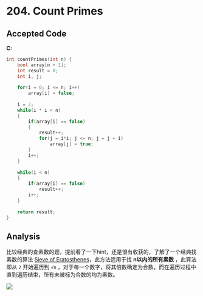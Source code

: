 # 204. Count Primes

## Accepted Code

**C:**

```c
int countPrimes(int n) {
    bool array[n + 1];
    int result = 0;
    int i, j;
    
    for(i = 0; i <= n; i++)
        array[i] = false;
    
    i = 2;
    while(i * i < n)
    {
        if(array[i] == false)
        {
            result++;
            for(j = i*i; j <= n; j = j + i)
                array[j] = true;
        }
        i++;
    }
    
    while(i < n)
    {
        if(array[i] == false)
            result++;
        i++;
    }
    
    return result;
}
```

## Analysis

比较经典的查素数的题，提前看了一下hint，还是很有收获的，了解了一个经典找素数的算法 [Sieve of Eratosthenes](http://en.wikipedia.org/wiki/Sieve_of_Eratosthenes)，此方法适用于找 **n以内的所有素数** ，此算法即从 `2` 开始遍历到 `√n` ，对于每一个数字，将其倍数确定为合数，而在遍历过程中直到遍历结束，所有未被标为合数的均为素数。

![](https://leetcode.com/static/images/solutions/Sieve_of_Eratosthenes_animation.gif)

